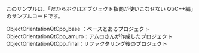 このサンプルは、「だからボクはオブジェクト指向が使いこなせない Qt/C++編」のサンプルコードです。

ObjectOrientationQtCpp_base ：ベースとあるプロジェクト
ObjectOrientationQtCpp_amuro：アムロさんが作成したプロジェクト
ObjectOrientationQtCpp_final：リファクタリング後のプロジェクト
